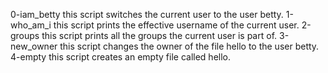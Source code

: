 0-iam_betty this script switches the current user to the user betty.
1-who_am_i this script prints the effective username of the current user.
2-groups this script prints all the groups the current user is part of.
3-new_owner this script changes the owner of the file hello to the user betty.
4-empty this script creates an empty file called hello.
